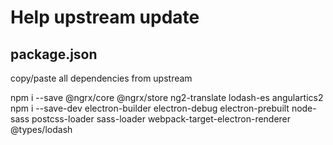 # Help upstream update

## package.json
copy/paste all dependencies from upstream

npm i --save @ngrx/core @ngrx/store ng2-translate lodash-es angulartics2
npm i --save-dev electron-builder electron-debug electron-prebuilt node-sass postcss-loader sass-loader webpack-target-electron-renderer @types/lodash
